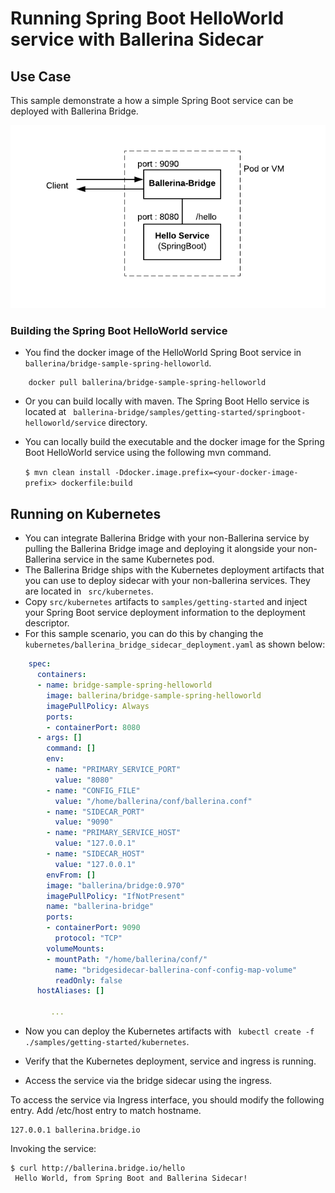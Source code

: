 # Running Spring Boot HelloWorld service with Ballerina Sidecar 

## Use Case 

This sample demonstrate a how a simple Spring Boot service can be deployed with Ballerina Bridge. 

![Ballerina Bridge with SpringBoot](images/getting_started.png "Ballerina Bridge with SpringBoot")


### Building the Spring Boot HelloWorld service 

- You find the docker image of the HelloWorld Spring Boot service in `` ballerina/bridge-sample-spring-helloworld``. 

``` 
    docker pull ballerina/bridge-sample-spring-helloworld
```
- Or you can build locally with maven. The Spring Boot Hello service is located at `` ballerina-bridge/samples/getting-started/springboot-helloworld/service`` directory.  

- You can locally build the executable and the docker image for the Spring Boot HelloWorld service using the following mvn command.  

    `` $ mvn clean install -Ddocker.image.prefix=<your-docker-image-prefix> dockerfile:build ``

## Running on Kubernetes  

- You can integrate Ballerina Bridge with your non-Ballerina service by pulling the Ballerina Bridge image and deploying it alongside your non-Ballerina service in the same Kubernetes pod. 
- The Ballerina Bridge ships with the Kubernetes deployment artifacts that you can use to deploy sidecar with your non-ballerina services. They are located in `` src/kubernetes``. 
- Copy ``src/kubernetes`` artifacts to `` samples/getting-started `` and inject your Spring Boot service deployment information to the deployment descriptor. 
- For this sample scenario, you can do this by changing the `` kubernetes/ballerina_bridge_sidecar_deployment.yaml `` as shown below:  

```yaml
    spec:
      containers:
      - name: bridge-sample-spring-helloworld
        image: ballerina/bridge-sample-spring-helloworld
        imagePullPolicy: Always
        ports:
        - containerPort: 8080
      - args: []
        command: []
        env:
        - name: "PRIMARY_SERVICE_PORT"
          value: "8080"
        - name: "CONFIG_FILE"
          value: "/home/ballerina/conf/ballerina.conf"
        - name: "SIDECAR_PORT"
          value: "9090"
        - name: "PRIMARY_SERVICE_HOST"
          value: "127.0.0.1"
        - name: "SIDECAR_HOST"
          value: "127.0.0.1"
        envFrom: []
        image: "ballerina/bridge:0.970"
        imagePullPolicy: "IfNotPresent"
        name: "ballerina-bridge"
        ports:
        - containerPort: 9090
          protocol: "TCP"
        volumeMounts:
        - mountPath: "/home/ballerina/conf/"
          name: "bridgesidecar-ballerina-conf-config-map-volume"
          readOnly: false
      hostAliases: []
         
         ... 
```
- Now you can deploy the Kubernetes artifacts with `` kubectl create -f ./samples/getting-started/kubernetes``.

- Verify that the Kubernetes deployment, service and ingress is running. 

- Access the service via the bridge sidecar using the ingress. 

To access the service via Ingress interface, you should modify the following entry. 
Add /etc/host entry to match hostname. 
```
127.0.0.1 ballerina.bridge.io
``` 
Invoking the service: 

```
$ curl http://ballerina.bridge.io/hello
 Hello World, from Spring Boot and Ballerina Sidecar!
```


